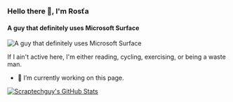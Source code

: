### Hello there 👋, I'm Rosťa
#### A guy that definitely uses Microsoft Surface
![A guy that definitely uses Microsoft Surface](https://pbs.twimg.com/profile_banners/1440328494219620361/1632237168/1500x500)

If I ain't active here, I'm either reading, cycling, exercising, or being a waste man.

- 🔭 I’m currently working on this page. 







[![Scraptechguy's GitHub Stats](https://github-readme-stats.vercel.app/api?username=scraptechguy)](https://github.com/anuraghazra/github-readme-stats)

